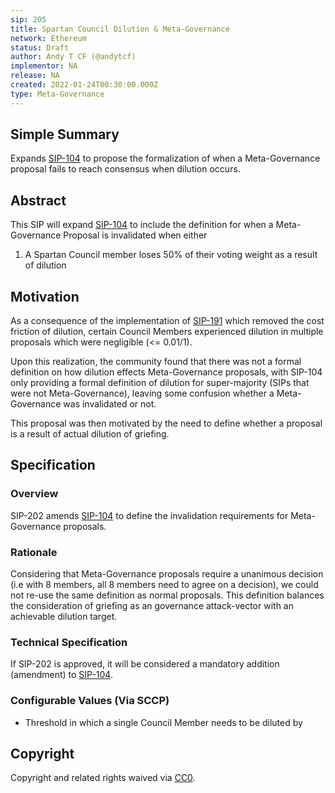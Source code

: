 ```yaml
---
sip: 205
title: Spartan Council Dilution & Meta-Governance
network: Ethereum
status: Draft
author: Andy T CF (@andytcf)
implementor: NA
release: NA
created: 2022-01-24T00:30:00.000Z
type: Meta-Governance
---
```


## Simple Summary

<!--"If you can't explain it simply, you don't understand it well enough." Simply describe the outcome the proposed changes intends to achieve. This should be non-technical and accessible to a casual community member.-->

Expands [SIP-104](https://sips.synthetix.io/sips/sip-104/) to propose the formalization of when a Meta-Governance proposal fails to reach consensus when dilution occurs.

## Abstract

<!--A short (~200 word) description of the proposed change, the abstract should clearly describe the proposed change. This is what *will* be done if the SIP is implemented, not *why* it should be done or *how* it will be done. If the SIP proposes deploying a new contract, write, "We propose to deploy a new contract that will do x".-->

This SIP will expand [SIP-104](https://sips.synthetix.io/sips/sip-104/) to include the definition for when a Meta-Governance Proposal is invalidated when either

1. A Spartan Council member loses 50% of their voting weight as a result of dilution

## Motivation

<!--This is the problem statement. This is the *why* of the SIP. It should clearly explain *why* the current state of the protocol is inadequate.  It is critical that you explain *why* the change is needed, if the SIP proposes changing how something is calculated, you must address *why* the current calculation is inaccurate or wrong. This is not the place to describe how the SIP will address the issue!-->

As a consequence of the implementation of [SIP-191](https://sips.synthetix.io/sips/sip-191/) which removed the cost friction of dilution, certain Council Members experienced dilution in multiple proposals which were negligible (<= 0.01/1).

Upon this realization, the community found that there was not a formal definition on how dilution effects Meta-Governance proposals, with SIP-104 only providing a formal definition of dilution for super-majority (SIPs that were not Meta-Governance), leaving some confusion whether a Meta-Governance was invalidated or not.

This proposal was then motivated by the need to define whether a proposal is a result of actual dilution of griefing.

## Specification

<!--The specification should describe the syntax and semantics of any new feature, there are five sections
1. Overview
2. Rationale
3. Technical Specification
4. Test Cases
5. Configurable Values
-->

### Overview

<!--This is a high-level overview of *how* the SIP will solve the problem. The overview should clearly describe how the new feature will be implemented-->

SIP-202 amends [SIP-104](https://sips.synthetix.io/sips/sip-104/) to define the invalidation requirements for Meta-Governance proposals.

### Rationale

<!--This is where you explain the reasoning behind how you propose to solve the problem. Why did you propose to implement the change in this way, what were the considerations and trade-offs? The rationale fleshes out what motivated the design and why particular design decisions were made. It should describe alternate designs that were considered and related work. The rationale may also provide evidence of consensus within the community, and should discuss important objections or concerns raised during discussion.-->

Considering that Meta-Governance proposals require a unanimous decision (i.e with 8 members, all 8 members need to agree on a decision), we could not re-use the same definition as normal proposals. This definition balances the consideration of griefing as an governance attack-vector with an achievable dilution target.

### Technical Specification

If SIP-202 is approved, it will be considered a mandatory addition (amendment) to [SIP-104](https://sips.synthetix.io/sips/sip-104/).

### Configurable Values (Via SCCP)

<!--Please list all values configurable via SCCP under this implementation.-->

- Threshold in which a single Council Member needs to be diluted by

## Copyright

Copyright and related rights waived via [CC0](https://creativecommons.org/publicdomain/zero/1.0/).
